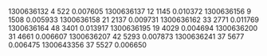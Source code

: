 1300636132 4 522 0.007605
1300636137 12 1145 0.010372
1300636156 9 1508 0.005933
1300636158 21 2137 0.009731
1300636162 33 2771 0.011769
1300636164 48 3401 0.013917
1300636195 19 4029 0.004694
1300636200 31 4661 0.006607
1300636207 42 5293 0.007873
1300636241 37 5677 0.006475
1300643356 37 5527 0.006650

